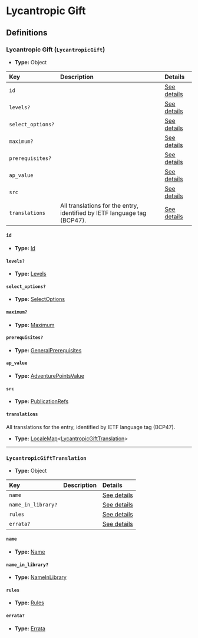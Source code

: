 # Lycantropic Gift

## Definitions

### <a name="LycantropicGift"></a> Lycantropic Gift (`LycantropicGift`)

- **Type:** Object

Key | Description | Details
:-- | :-- | :--
`id` |  | <a href="#LycantropicGift/id">See details</a>
`levels?` |  | <a href="#LycantropicGift/levels">See details</a>
`select_options?` |  | <a href="#LycantropicGift/select_options">See details</a>
`maximum?` |  | <a href="#LycantropicGift/maximum">See details</a>
`prerequisites?` |  | <a href="#LycantropicGift/prerequisites">See details</a>
`ap_value` |  | <a href="#LycantropicGift/ap_value">See details</a>
`src` |  | <a href="#LycantropicGift/src">See details</a>
`translations` | All translations for the entry, identified by IETF language tag (BCP47). | <a href="#LycantropicGift/translations">See details</a>

#### <a name="LycantropicGift/id"></a> `id`

- **Type:** <a href="#Id">Id</a>

#### <a name="LycantropicGift/levels"></a> `levels?`

- **Type:** <a href="#Levels">Levels</a>

#### <a name="LycantropicGift/select_options"></a> `select_options?`

- **Type:** <a href="#SelectOptions">SelectOptions</a>

#### <a name="LycantropicGift/maximum"></a> `maximum?`

- **Type:** <a href="#Maximum">Maximum</a>

#### <a name="LycantropicGift/prerequisites"></a> `prerequisites?`

- **Type:** <a href="../_Prerequisite.md#GeneralPrerequisites">GeneralPrerequisites</a>

#### <a name="LycantropicGift/ap_value"></a> `ap_value`

- **Type:** <a href="#AdventurePointsValue">AdventurePointsValue</a>

#### <a name="LycantropicGift/src"></a> `src`

- **Type:** <a href="../source/_PublicationRef.md#PublicationRefs">PublicationRefs</a>

#### <a name="LycantropicGift/translations"></a> `translations`

All translations for the entry, identified by IETF language tag (BCP47).

- **Type:** <a href="../_LocaleMap.md#LocaleMap">LocaleMap</a>&lt;<a href="#LycantropicGiftTranslation">LycantropicGiftTranslation</a>&gt;

---

### <a name="LycantropicGiftTranslation"></a> `LycantropicGiftTranslation`

- **Type:** Object

Key | Description | Details
:-- | :-- | :--
`name` |  | <a href="#LycantropicGiftTranslation/name">See details</a>
`name_in_library?` |  | <a href="#LycantropicGiftTranslation/name_in_library">See details</a>
`rules` |  | <a href="#LycantropicGiftTranslation/rules">See details</a>
`errata?` |  | <a href="#LycantropicGiftTranslation/errata">See details</a>

#### <a name="LycantropicGiftTranslation/name"></a> `name`

- **Type:** <a href="#Name">Name</a>

#### <a name="LycantropicGiftTranslation/name_in_library"></a> `name_in_library?`

- **Type:** <a href="#NameInLibrary">NameInLibrary</a>

#### <a name="LycantropicGiftTranslation/rules"></a> `rules`

- **Type:** <a href="#Rules">Rules</a>

#### <a name="LycantropicGiftTranslation/errata"></a> `errata?`

- **Type:** <a href="../source/_Erratum.md#Errata">Errata</a>

